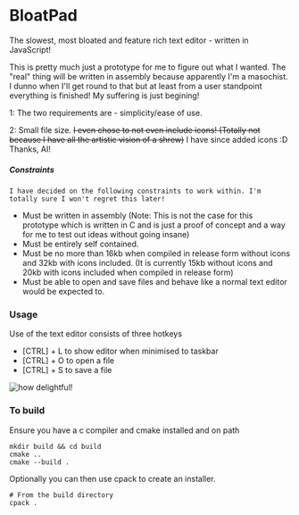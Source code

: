 # BloatPad
The slowest, most bloated and feature rich text editor - written in JavaScript!

This is pretty much just a prototype for me to figure out what I wanted.
The "real" thing will be written in assembly because apparently I'm a masochist.
I dunno when I'll get round to that but at least from a user standpoint everything is finished!
My suffering is just begining!

1: The two requirements are - simplicity/ease of use.

2: Small file size. ~~I even chose to not even include icons! (Totally not because I have all the artistic vision of a shrew)~~ I have since added icons :D Thanks, AI!

##### Constraints

`I have decided on the following constraints to work within. I'm totally sure I won't regret this later!`

- Must be written in assembly (Note: This is not the case for this prototype which is written in C and is just a proof of concept and a way for me to test out ideas without going insane)
- Must be entirely self contained.
- Must be no more than 16kb when compiled in release form without icons and 32kb with icons included. (It is currently 15kb without icons and 20kb with icons included when compiled in release form)
- Must be able to open and save files and behave like a normal text editor would be expected to.


### Usage

Use of the text editor consists of three hotkeys 
- [CTRL] + L to show editor when minimised to taskbar
- [CTRL] + O to open a file
- [CTRL] + S to save a file
 
![how delightful!](https://cdn.discordapp.com/attachments/1100857180527263844/1109714645612253194/wDtZQuW.png)
### To build 
Ensure you have a c compiler and cmake installed and on path
```
mkdir build && cd build
cmake ..
cmake --build .
```
Optionally you can then use cpack to create an installer.
```
# From the build directory
cpack .
```